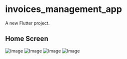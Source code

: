 # invoices_management_app

A new Flutter project.

## Home Screen
![Image](https://github.com/user-attachments/assets/d5c77e72-ba31-4bdf-a77c-bb81a8637594)
![Image](https://github.com/user-attachments/assets/3a2a1892-5a04-4df4-ab9b-b88b0dddf108)
![Image](https://github.com/user-attachments/assets/01b2148a-fa06-4c45-9205-adc1ec7a0a80)
![Image](https://github.com/user-attachments/assets/fc47d1ff-2587-4739-be91-c403d83dc8fd)
